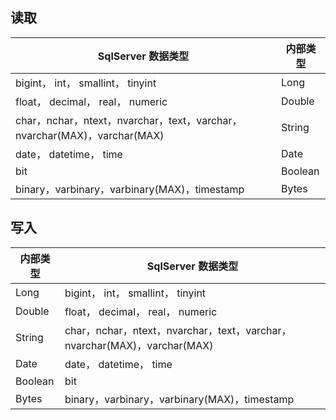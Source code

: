 ## 读取

| SqlServer 数据类型 | 内部类型 |
|---------|---------|
| bigint， int， smallint， tinyint	| Long| 
| float， decimal， real， numeric| 	Double| 
| char，nchar，ntext，nvarchar，text，varchar，nvarchar(MAX)，varchar(MAX)| 	String| 
| date， datetime， time	| Date| 
| bit	| Boolean| 
| binary，varbinary，varbinary(MAX)，timestamp| 	Bytes| 

## 写入

| 内部类型 | SqlServer 数据类型 |
|---------|---------|
| Long	| bigint， int， smallint， tinyint| 
| Double| 	float， decimal， real， numeric| 
| String	| char，nchar，ntext，nvarchar，text，varchar，nvarchar(MAX)，varchar(MAX)| 
| Date	| date， datetime， time| 
| Boolean	| bit| 
| Bytes	| binary，varbinary，varbinary(MAX)，timestamp| 
